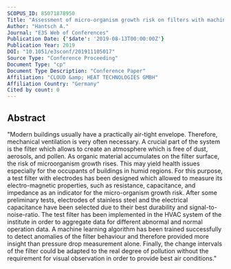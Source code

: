 ```yaml
---
SCOPUS_ID: 85071878950
Title: "Assessment of micro-organism growth risk on filters with machine learning"
Author: "Hantsch A."
Journal: "E3S Web of Conferences"
Publication Date: {'$date': '2019-08-13T00:00:00Z'}
Publication Year: 2019
DOI: "10.1051/e3sconf/201911105017"
Source Type: "Conference Proceeding"
Document Type: "cp"
Document Type Description: "Conference Paper"
Affiliation: "CLOUD &amp; HEAT TECHNOLOGIES GMBH"
Affiliation Country: "Germany"
Cited by count: 0
---
```


## Abstract
"Modern buildings usually have a practically air-tight envelope. Therefore, mechanical ventilation is very often necessary. A crucial part of the system is the filter which allows to create an atmosphere which is free of dust, aerosols, and pollen. As organic material accumulates on the filter surface, the risk of microorganism growth rises. This may yield health issues especially for the occupants of buildings in humid regions. For this purpose, a test filter with electrodes has been designed which allowed to measure its electro-magnetic properties, such as resistance, capacitance, and impedance as an indicator for the micro-organism growth risk. After some preliminary tests, electrodes of stainless steel and the electrical capacitance have been selected due to their best durability and signal-to-noise-ratio. The test filter has been implemented in the HVAC system of the institute in order to aggregate data for different abnormal and normal operation data. A machine learning algorithm has been trained successfully to detect anomalies of the filter behaviour and therefore provided more insight than pressure drop measurement alone. Finally, the change intervals of the filter could be adapted to the real degree of pollution without the requirement for visual observation in order to provide best air conditions."
